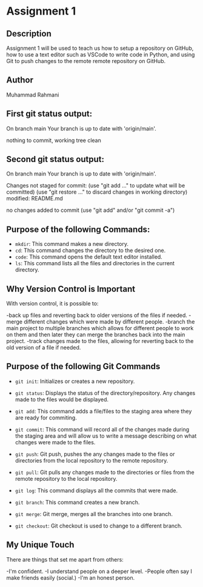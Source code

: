 # Assignment 1

## Description

Assignment 1 will be used to teach us how to setup a repository on GitHub, how to use a text editor such as VSCode to write code in Python, and using Git to push changes to the remote remote repository on GitHub.

## Author

Muhammad Rahmani

## First git status output:

On branch main
Your branch is up to date with 'origin/main'.

nothing to commit, working tree clean

## Second git status output:

On branch main
Your branch is up to date with 'origin/main'.

Changes not staged for commit:
  (use "git add <file>..." to update what will be committed)
  (use "git restore <file>..." to discard changes in working directory)
        modified:   README.md

no changes added to commit (use "git add" and/or "git commit -a")

## Purpose of the following Commands:

- `mkdir`: This command makes a new directory.
- `cd`: This command changes the directory to the desired one.
- `code`: This command opens the default text editor installed.
- `ls`: This command lists all the files and directories in the current directory.

## Why Version Control is Important

With version control, it is possible to:

-back up files and reverting back to older versions of the files if needed.
-merge different changes which were made by different people.
-branch the main project to multiple branches which allows for different 
 people to work on them and then later they can merge the branches back into the main project.
-track changes made to the files, allowing for reverting back to the old version of a file if needed.

## Purpose of the following Git Commands

- `git init`: Initializes or creates a new repository.

- `git status`: Displays the status of the directory/repository. 
                Any changes made to the files would be displayed.

- `git add`: This command adds a file/files to the staging area 
             where they are ready for commiting.

- `git commit`: This command will record all of the changes made 
                during the staging area and will allow us to write a message describing 
                on what changes were made to the files.

- `git push`: Git push, pushes the any changes made
              to the files or directories from the 
              local repository to the remote repository.

- `git pull`: Git pulls any changes made to the
              directories or files from the remote
              repository to the local repository.

- `git log`: This command displays all the commits
             that were made.

- `git branch`: This command creates a new branch.

- `git merge`: Git merge, merges all the branches into one branch.

- `git checkout`: Git checkout is used to change to a different branch.

## My Unique Touch

There are things that set me apart from others:

-I'm confident.
-I understand people on a deeper level.
-People often say I make friends easily (social.)
-I'm an honest person.